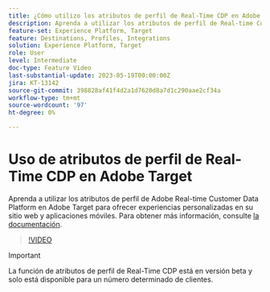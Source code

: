 ```yaml
---
title: ¿Cómo utilizo los atributos de perfil de Real-Time CDP en Adobe Target?
description: Aprenda a utilizar los atributos de perfil de Real-time Customer Data Platform en Adobe Target para ofrecer experiencias personalizadas en su sitio web y aplicaciones móviles.
feature-set: Experience Platform, Target
feature: Destinations, Profiles, Integrations
solution: Experience Platform, Target
role: User
level: Intermediate
doc-type: Feature Video
last-substantial-update: 2023-05-19T00:00:00Z
jira: KT-13142
source-git-commit: 398828af41f4d2a1d7620d8a7d1c290aae2cf34a
workflow-type: tm+mt
source-wordcount: '97'
ht-degree: 0%

---
```



# Uso de atributos de perfil de Real-Time CDP en Adobe Target

Aprenda a utilizar los atributos de perfil de Adobe Real-time Customer Data Platform en Adobe Target para ofrecer experiencias personalizadas en su sitio web y aplicaciones móviles. Para obtener más información, consulte [la documentación](https://experienceleague.adobe.com/docs/target/using/integrate/integrating-with-rtcdp.html).

>[!VIDEO](https://video.tv.adobe.com/v/3419318/?learn=on)

>[!IMPORTANT]
>
>La función de atributos de perfil de Real-Time CDP está en versión beta y solo está disponible para un número determinado de clientes.
